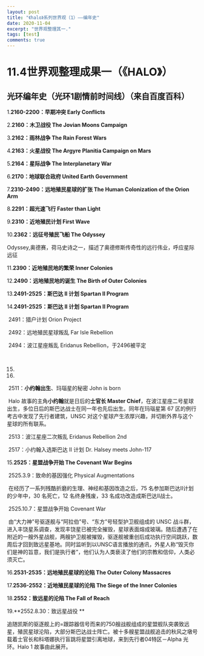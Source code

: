 ```yaml
---
layout: post
title: "《halo》系列世界观（1）——编年史"
date: 2020-11-04
excerpt: "世界观整理其一."
tags: [test]
comments: true
---
```




# 11.4世界观整理成果一（《HALO》）

## 光环编年史（光环1剧情前时间线）（来自百度百科）

1.**2160-2200：早期冲突 Early Conflicts**

2.**2160：木卫战役 The Jovian Moons Campaign**

3.**2162：雨林战争 The Rain Forest Wars**

4.**2163：火星战役 The Argyre Planitia Campaign on Mars**

5.**2164：星际战争 The Interplanetary War**

6.**2170：地球联合政府 United Earth Government**

7.**2310-2490：远地殖民星球的扩张 The Human Colonization of the Orion Arm**

8.**2291：超光速飞行 Faster than Light**

9.**2310：近地殖民计划 First Wave**

10.**2362：远征号殖民飞船 The Odyssey**

​     Odyssey,奥德赛，荷马史诗之一，描述了奥德修斯传奇性的远行伟业，呼应星际远征

11.**2390：近地殖民地的繁荣 Inner Colonies**

12.**2490：远地殖民地的诞生 The Birth of Outer Colonies**

13.**2491-2525：斯巴达 II 计划 Spartan II Program**

14.**2491-2525：斯巴达 II 计划 Spartan II Program**

​      2491：猎户计划 Orion Project

​      2492：远地殖民星球叛乱 Far Isle Rebellion

​      2494：波江星座叛乱 Eridanus Rebellion，于2496被平定

​      

15.

16.

​      2511：**小约翰出生**、玛瑙星的秘密 John is born

​                  Halo 故事的主角**小约翰**就是日后的**士官长 Master Chief**，在波江星座二号星球出生，多位日后的斯巴达战士在同一年也先后出生。同年在玛瑙星第 67 区的例行考古中发现了先行者建筑，UNSC 对这个星球产生浓厚兴趣，并切断外界与这个星球的所有联系。

​      2513：波江星座二次叛乱 Eridanus Rebellion 2nd

​      2517：小约翰入选斯巴达 II 计划 Dr. Halsey meets John-117

15.**2525：星盟战争开始 The Covenant War Begins**

​      2525.3.9：致命的基因强化 Physical Augmentations

​                         在经历了一系列残酷折磨的生理、神经和基因改造之后，75 名参加斯巴达II计划的少年中，30 名死亡，12 名终身残废，33 名成功改造成斯巴达II战士。

​      2525.10.7：星盟战争开始 Covenant War

​                          由“大力神”号驱逐舰与“阿拉伯”号、“东方”号轻型护卫舰组成的 UNSC 战斗群，进入丰饶星系调查，发现丰饶星已被完全摧毁，星球表面熔成玻璃。随后遭遇了在附近的一艘外星战舰，两艘护卫舰被摧毁，驱逐舰被重创后成功执行空间跳跃，数周后才回到致远星基地。同时监听到以UNSC语言播放的通讯，外星人称“毁灭你们是神的旨意，我们是执行者”，他们认为人类亵渎了他们的宗教和信仰，人类必须灭亡。

16.**2531-2535：远地殖民星球的沦陷 The Outer Colony Massacres**

17.**2536-2552：近地殖民星球的沦陷 The Siege of the Inner Colonies**

18.**2552：致远星的沦陷 The Fall of Reach**

19.**2552.8.30：致远星战役 **

​     追随凯斯的驱逐舰上的=跟踪器信号而来的750艘战舰组成的星盟舰队突袭致远星，殖民星球沦陷，大部分斯巴达战士阵亡。被十多艘星盟战舰追击的秋风之墩号载着士官长和科塔娜执行盲跳将星盟引离地球，来到先行者04特区－Alpha 光环。Halo 1 故事由此展开。



